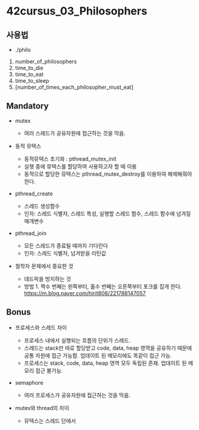 # 42cursus_03_Philosophers

## 사용법
* ./philo
1. number_of_philosophers
2. time_to_die 
3. time_to_eat
4. time_to_sleep
5. [number_of_times_each_philosopher_must_eat]

## Mandatory
* mutex
  - 여러 스레드가 공유자원에 접근하는 것을 막음.

* 동적 뮤텍스
  - 동적뮤텍스 초기화 : pthread_mutex_init
  - 실행 중에 뮤텍스를 할당하여 사용하고자 할 때 이용
  - 동적으로 할당한 뮤텍스는 pthread_mutex_destroy를 이용하여 해제해줘야 한다.

* pthread_create
  - 스레드 생성함수
  - 인자: 스레드 식별자, 스레드 특성, 실행할 스레드 함수, 스레드 함수에 넘겨질 매개변수

* pthread_join
  - 모든 스레드가 종료될 때까지 기다린다
  - 인자: 스레드 식별자, 넘겨받을 리턴값

* 철학자 문제에서 중요한 것
  - 데드락을 방지하는 것
  - 방법 1. 짝수 번째는 왼쪽부터, 홀수 번째는 오른쪽부터 포크를 집게 한다. https://m.blog.naver.com/hirit808/221788147057

## Bonus
* 프로세스와 스레드 차이
  - 프로세스 내에서 실행되는 흐름의 단위가 스레드.
  - 스레드는 stack만 따로 할당받고 code, data, heap 영역을 공유하기 때문에 공통 자원에 접근 가능함. 업데이트 된 메모리에도 똑같이 접근 가능.
  - 프로세스는 stack, code, data, heap 영역 모두 독립된 존재. 업데이트 된 메모리 접근 불가능.

* semaphore
  - 여러 프로세스가 공유자원에 접근하는 것을 막음.

* mutex와 thread의 차이
  - 뮤텍스는 스레드 단에서 
